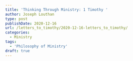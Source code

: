 ```yaml
---
title: 'Thinking Through Ministry: 1 Timothy '
author: Joseph Louthan
type: post
publishDate: 2020-12-16
url: /letters_to_timothy/2020-12-16-letters_to_timothy/
categories:
  - Ministry
tags:
  - 'Philosophy of Ministry'
draft: true
---
```

